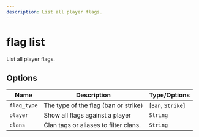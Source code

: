 ```yaml
---
description: List all player flags.
---
```


# flag list

List all player flags.

## Options

| Name | Description | Type/Options |
|------|-------------|--------------|
| `flag_type` | The type of the flag (ban or strike) | [`Ban`, `Strike`] |
| `player` | Show all flags against a player | `String` |
| `clans` | Clan tags or aliases to filter clans. | `String` |

